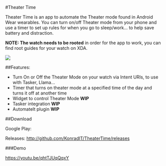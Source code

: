 #Theater Time

Theater Time is an app to automate the Theater mode found in Android Wear wearables. You can turn on/off Theater mode from your phone and use a timer to set up rules for when you go to sleep/work... to help save battery and distraction.

**NOTE: The watch needs to be rooted** in order for the app to work, you can find root guides for your watch on XDA.

![](http://i.imgur.com/oaqWll7.png)

##Features:

* Turn On or Off the Theater Mode on your watch via Intent URIs, to use with Tasker, Llama...
* Timer that turns on theater mode at a specified time of the day and turns it off at another time
* Widget to control Theater Mode **WIP**
* Tasker integration **WIP**
* AutomateIt plugin **WIP**

##Download

Google Play: 

Releases: http://github.com/KonradIT/TheaterTime/releases

###Demo

https://youtu.be/qhtTJUqQqxY